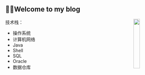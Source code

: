🤨🤨Welcome to my blog
----

<img src="https://github.com/zhuyufeng0809/Picture/blob/master/HeadSculpture.jpeg?raw=true" width="20%" align="right"/>

技术栈：  

* 操作系统
* 计算机网络
* Java
* Shell
* SQL
* Oracle
* 数据仓库

### 




